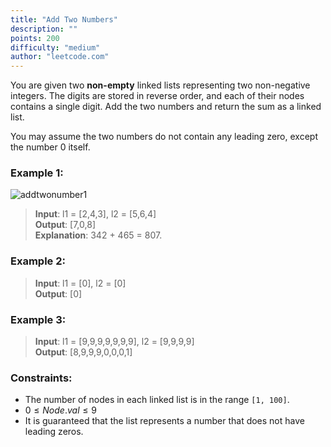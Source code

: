 ```yaml
---
title: "Add Two Numbers"
description: ""
points: 200
difficulty: "medium"
author: "leetcode.com"
---
```


You are given two **non-empty** linked lists representing two non-negative integers. The digits are stored in reverse order, and each of their nodes contains a single digit. Add the two numbers and return the sum as a linked list.

You may assume the two numbers do not contain any leading zero, except the number 0 itself.

### Example 1:

![addtwonumber1](https://assets.leetcode.com/uploads/2020/10/02/addtwonumber1.jpg)

> **Input**: l1 = [2,4,3], l2 = [5,6,4]<br/>**Output**: [7,0,8]<br/>**Explanation**: 342 + 465 = 807.

### Example 2:

> **Input**: l1 = [0], l2 = [0]<br/>**Output**: [0]

### Example 3:

> **Input**: l1 = [9,9,9,9,9,9,9], l2 = [9,9,9,9]<br/>**Output**: [8,9,9,9,0,0,0,1]

### Constraints:

- The number of nodes in each linked list is in the range `[1, 100]`.
- $0 \le Node.val \le 9$
- It is guaranteed that the list represents a number that does not have leading zeros.
